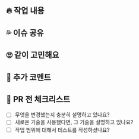 ## 🔥 작업 내용
<!-- '어떻게'보다는 '무엇을', '왜' 작업했는지를 좀 더 자세히 기술해 주세요 -->

## 💦 이슈 공유
<!-- 작업 중 발생했던 이슈가 있다면 기술해주세요. 해결되었다면 해결된 부분까지, 미해결이라면 미해결이라고 써 주시면 됩니다 -->

## 🙄 같이 고민해요
<!-- 이번 PR 작업물 작업 중 잘 구현되지 않았던 점이 있었나요? 털어놓고 함께 더 나은 방안을 생각해 봅시다 -->

## 💌 추가 코멘트
<!-- 코드 리뷰어에게 추가적으로 하고 싶은 말을 적어 주세요. 없으면 '없음' 기재 -->

## 📌 PR 전 체크리스트

<!-- PR 전에 아래 체크리스트를 살펴 보며 확인해 보아요😚 -->

- [ ] 무엇을 변경했는지 충분히 설명하고 있나요?
- [ ] 새로운 기술을 사용했다면, 그 기술을 설명하고 있나요?
- [ ] 작업 범위에 대해서 테스트를 작성하셨나요?

